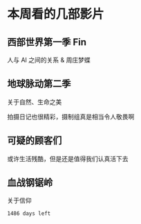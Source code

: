# 本周看的几部影片
## 西部世界第一季 Fin

人与 AI 之间的关系 & 周庄梦蝶

## 地球脉动第二季

关于自然、生命之美

拍摄日记也很精彩，摄制组真是相当令人敬畏啊

## 可疑的顾客们

或许生活残酷，但是还是值得我们认真活下去

## 血战钢锯岭

关于信仰


`1486 days left`

